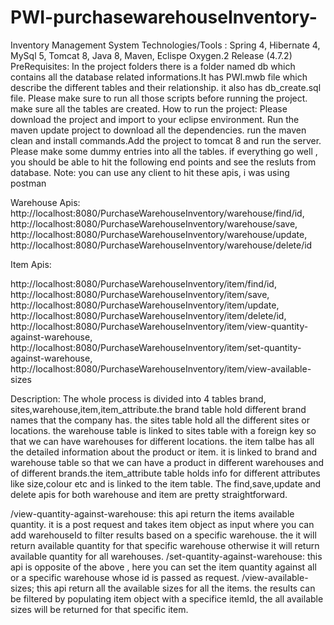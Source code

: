 # PWI-purchasewarehouseInventory-
Inventory Management System
Technologies/Tools : Spring 4, Hibernate 4, MySql 5, Tomcat 8, Java 8, Maven, Eclispe Oxygen.2 Release (4.7.2)
PreRequisites: In the project folders there is a folder named db which contains all the database related informations.It has PWI.mwb file which describe the different tables and their relationship. it also has db_create.sql file. Please make sure to run all those scripts before running the project. make sure all the tables are created.
How to run the project: Please download the project and import to your eclipse environment. Run the maven update project to download all the dependencies. run the maven clean and install commands.Add the project to tomcat 8 and run the server. 
Please make some dummy entries into all the tables.
if everything go well , you should be able to hit the following end points and see the resluts from database.
Note: you can use any client to hit these apis, i was using postman

Warehouse Apis:
http://localhost:8080/PurchaseWarehouseInventory/warehouse/find/id, 
http://localhost:8080/PurchaseWarehouseInventory/warehouse/save,
http://localhost:8080/PurchaseWarehouseInventory/warehouse/update,
http://localhost:8080/PurchaseWarehouseInventory/warehouse/delete/id

Item Apis:

http://localhost:8080/PurchaseWarehouseInventory/item/find/id, 
http://localhost:8080/PurchaseWarehouseInventory/item/save,
http://localhost:8080/PurchaseWarehouseInventory/item/update,
http://localhost:8080/PurchaseWarehouseInventory/item/delete/id,
http://localhost:8080/PurchaseWarehouseInventory/item/view-quantity-against-warehouse,
http://localhost:8080/PurchaseWarehouseInventory/item/set-quantity-against-warehouse,
http://localhost:8080/PurchaseWarehouseInventory/item/view-available-sizes


Description: 
The whole process is divided into 4 tables brand, sites,warehouse,item,item_attribute.the brand table hold different brand names that the company has. the sites table hold all the different sites or locations. the warehouse table is linked to sites table with a foreign key so that we can have warehouses for different locations. the item talbe has all the detailed information about the product or item. it is linked to brand and warehouse table so that we can have a product in different warehouses and of different brands.the item_attribute table holds info for different attributes like size,colour etc and is linked to the item table.
The find,save,update and delete apis for both warehouse and item are pretty straightforward.

/view-quantity-against-warehouse:
this api return the items available quantity. it is a post request and takes item object as input where you can add warehouseId to filter results based on a specific warehouse. the it will return available quantity for that specific warehouse otherwise it will return available quantity for all warehouses. 
/set-quantity-against-warehouse:
this api is opposite of the above , here you can set the item quantity against all or a specific warehouse whose id is passed as request.
/view-available-sizes;
this api return all the available sizes for all the items. the results can be filtered by populating item object with a specifice itemId, the all available sizes will be returned for that specific item.
